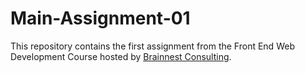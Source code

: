# Main-Assignment-01

This repository contains the first assignment from the Front End Web Development Course hosted by [Brainnest Consulting](https://www.brainnest.consulting/).
